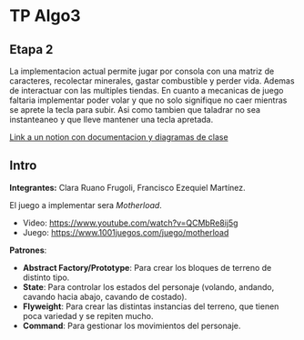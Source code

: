 # TP Algo3

## Etapa 2

La implementacion actual permite jugar por consola con una matriz de caracteres, recolectar minerales, gastar combustible y perder vida. Ademas de interactuar con las multiples tiendas. En cuanto a mecanicas de juego faltaria implementar poder volar y que no solo signifique no caer mientras se aprete la tecla para subir. Asi como tambien que taladrar no sea instanteaneo y que lleve mantener una tecla apretada.

[Link a un notion con documentacion y diagramas de clase](https://motherloadalgo3.notion.site/TP-Algo3-4a0bf823f279422789fe4196a86b369a)

## Intro
**Integrantes:** Clara Ruano Frugoli, Francisco Ezequiel Martínez.

El juego a implementar sera *Motherload*.
 - Video: https://www.youtube.com/watch?v=QCMbRe8ij5g
 - Juego: https://www.1001juegos.com/juego/motherload

**Patrones**:

- **Abstract Factory/Prototype**: Para crear los bloques de terreno de distinto tipo.
- **State**: Para controlar los estados del personaje (volando, andando, cavando hacia abajo, cavando de costado).
- **Flyweight**: Para crear las distintas instancias del terreno, que tienen poca variedad y se repiten mucho.
- **Command**: Para gestionar los movimientos del personaje.
